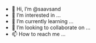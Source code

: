 - 👋 Hi, I’m @saavsand
- 👀 I’m interested in ...
- 🌱 I’m currently learning ...
- 💞️ I’m looking to collaborate on ...
- 📫 How to reach me ...

<!---
saavsand/saavsand is a ✨ special ✨ repository because its `README.md` (this file) appears on your GitHub profile.
You can click the Preview link to take a look at your changes.
--->
